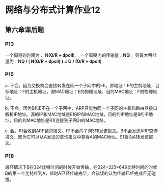 # 网络与分布式计算作业12

## 第六章课后题

### P13

一个周期的时间为： **N(Q/R + dpoll)**。 一个周期内的传输量：**NQ**。 则最大吞吐量为：**NQ / ( N(Q/R + dpoll) ) = Q / (Q/R + dpoll)**

### P15

a. 不会。因为交换机会直接转发在同一个子网中的EF。原地址：E的主机地址，目标地址：F的主机地址，源MAC地址：E的物理地址，目的MAC地址：F的物理地址。

b. 不会，因为B和E不在一个子网中，ARP只能为同一个子网的主机和路由器接口解析IP地址。源的IP和MAC地址是E的IP和MAC地址，目的的IP地址是B的IP地址，目的的MAC地址是R1(连接到子网3)的MAC地址。

c. 会。R1会收到ARP请求报文。R1不会向子网3转发该报文。B不会发送ARP查询报文，因为它可以从A发送的查询报文中获得A的MAC地址。S1将向A转发该报文。

### P18

最坏情况下B在324比特时间的时候开始传输，在324+325=649比特时间的时候B的第一个比特传到A，此时A已经传输完毕，会错误的认为传输已经完成且无碰撞。

